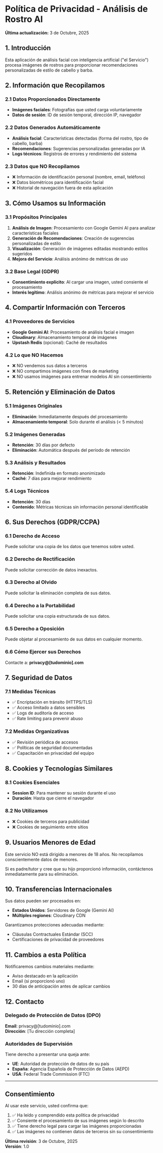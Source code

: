 # Política de Privacidad - Análisis de Rostro AI

**Última actualización:** 3 de Octubre, 2025

## 1. Introducción

Esta aplicación de análisis facial con inteligencia artificial ("el Servicio") procesa imágenes de rostros para proporcionar recomendaciones personalizadas de estilo de cabello y barba.

## 2. Información que Recopilamos

### 2.1 Datos Proporcionados Directamente
- **Imágenes faciales**: Fotografías que usted carga voluntariamente
- **Datos de sesión**: ID de sesión temporal, dirección IP, navegador

### 2.2 Datos Generados Automáticamente
- **Análisis facial**: Características detectadas (forma del rostro, tipo de cabello, barba)
- **Recomendaciones**: Sugerencias personalizadas generadas por IA
- **Logs técnicos**: Registros de errores y rendimiento del sistema

### 2.3 Datos que NO Recopilamos
- ❌ Información de identificación personal (nombre, email, teléfono)
- ❌ Datos biométricos para identificación facial
- ❌ Historial de navegación fuera de esta aplicación

## 3. Cómo Usamos su Información

### 3.1 Propósitos Principales
1. **Análisis de Imagen**: Procesamiento con Google Gemini AI para analizar características faciales
2. **Generación de Recomendaciones**: Creación de sugerencias personalizadas de estilo
3. **Visualización**: Generación de imágenes editadas mostrando estilos sugeridos
4. **Mejora del Servicio**: Análisis anónimo de métricas de uso

### 3.2 Base Legal (GDPR)
- **Consentimiento explícito**: Al cargar una imagen, usted consiente el procesamiento
- **Interés legítimo**: Análisis anónimo de métricas para mejorar el servicio

## 4. Compartir Información con Terceros

### 4.1 Proveedores de Servicios
- **Google Gemini AI**: Procesamiento de análisis facial e imagen
- **Cloudinary**: Almacenamiento temporal de imágenes
- **Upstash Redis** (opcional): Caché de resultados

### 4.2 Lo que NO Hacemos
- ❌ NO vendemos sus datos a terceros
- ❌ NO compartimos imágenes con fines de marketing
- ❌ NO usamos imágenes para entrenar modelos AI sin consentimiento

## 5. Retención y Eliminación de Datos

### 5.1 Imágenes Originales
- **Eliminación**: Inmediatamente después del procesamiento
- **Almacenamiento temporal**: Solo durante el análisis (< 5 minutos)

### 5.2 Imágenes Generadas
- **Retención**: 30 días por defecto
- **Eliminación**: Automática después del período de retención

### 5.3 Análisis y Resultados
- **Retención**: Indefinida en formato anonimizado
- **Caché**: 7 días para mejorar rendimiento

### 5.4 Logs Técnicos
- **Retención**: 30 días
- **Contenido**: Métricas técnicas sin información personal identificable

## 6. Sus Derechos (GDPR/CCPA)

### 6.1 Derecho de Acceso
Puede solicitar una copia de los datos que tenemos sobre usted.

### 6.2 Derecho de Rectificación
Puede solicitar corrección de datos inexactos.

### 6.3 Derecho al Olvido
Puede solicitar la eliminación completa de sus datos.

### 6.4 Derecho a la Portabilidad
Puede solicitar una copia estructurada de sus datos.

### 6.5 Derecho a Oposición
Puede objetar al procesamiento de sus datos en cualquier momento.

### 6.6 Cómo Ejercer sus Derechos
Contacte a: **privacy@[tudominio].com**

## 7. Seguridad de Datos

### 7.1 Medidas Técnicas
- ✅ Encriptación en tránsito (HTTPS/TLS)
- ✅ Acceso limitado a datos sensibles
- ✅ Logs de auditoría de acceso
- ✅ Rate limiting para prevenir abuso

### 7.2 Medidas Organizativas
- ✅ Revisión periódica de accesos
- ✅ Políticas de seguridad documentadas
- ✅ Capacitación en privacidad del equipo

## 8. Cookies y Tecnologías Similares

### 8.1 Cookies Esenciales
- **Session ID**: Para mantener su sesión durante el uso
- **Duración**: Hasta que cierre el navegador

### 8.2 No Utilizamos
- ❌ Cookies de terceros para publicidad
- ❌ Cookies de seguimiento entre sitios

## 9. Usuarios Menores de Edad

Este servicio NO está dirigido a menores de 18 años. No recopilamos conscientemente datos de menores.

Si es padre/tutor y cree que su hijo proporcionó información, contáctenos inmediatamente para su eliminación.

## 10. Transferencias Internacionales

Sus datos pueden ser procesados en:
- **Estados Unidos**: Servidores de Google (Gemini AI)
- **Múltiples regiones**: Cloudinary CDN

Garantizamos protecciones adecuadas mediante:
- Cláusulas Contractuales Estándar (SCC)
- Certificaciones de privacidad de proveedores

## 11. Cambios a esta Política

Notificaremos cambios materiales mediante:
- Aviso destacado en la aplicación
- Email (si proporcionó uno)
- 30 días de anticipación antes de aplicar cambios

## 12. Contacto

### Delegado de Protección de Datos (DPO)
**Email**: privacy@[tudominio].com  
**Dirección**: [Tu dirección completa]

### Autoridades de Supervisión
Tiene derecho a presentar una queja ante:
- **UE**: Autoridad de protección de datos de su país
- **España**: Agencia Española de Protección de Datos (AEPD)
- **USA**: Federal Trade Commission (FTC)

---

## Consentimiento

Al usar este servicio, usted confirma que:
1. ✅ Ha leído y comprendido esta política de privacidad
2. ✅ Consiente el procesamiento de sus imágenes según lo descrito
3. ✅ Tiene derecho legal para cargar las imágenes proporcionadas
4. ✅ Las imágenes no contienen datos de terceros sin su consentimiento

**Última revisión**: 3 de Octubre, 2025  
**Versión**: 1.0
